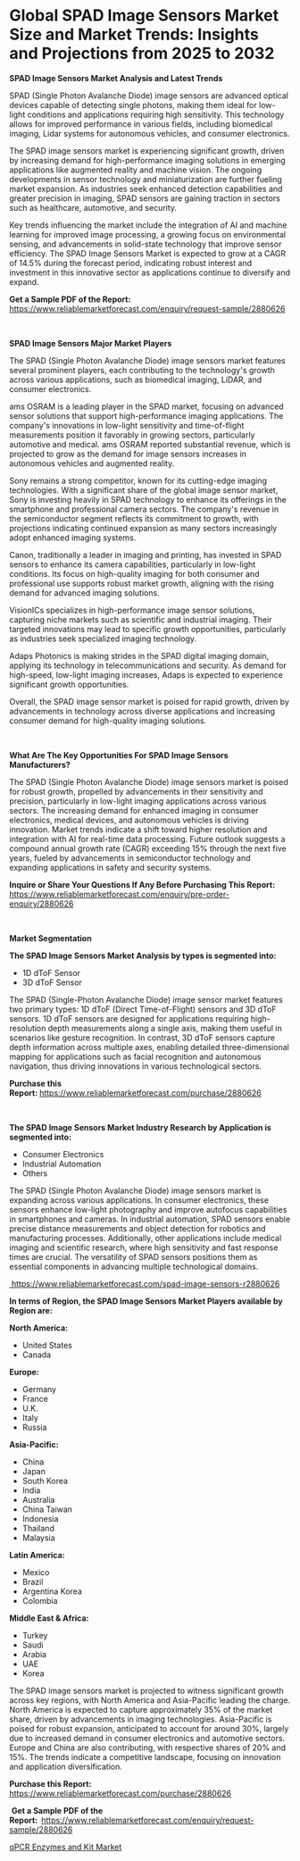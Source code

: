 <p><h1>Global SPAD Image Sensors Market Size and Market Trends: Insights and Projections from 2025 to 2032</h1></p><p><strong>SPAD Image Sensors Market Analysis and Latest Trends</strong></p>
<p><p>SPAD (Single Photon Avalanche Diode) image sensors are advanced optical devices capable of detecting single photons, making them ideal for low-light conditions and applications requiring high sensitivity. This technology allows for improved performance in various fields, including biomedical imaging, Lidar systems for autonomous vehicles, and consumer electronics.</p><p>The SPAD image sensors market is experiencing significant growth, driven by increasing demand for high-performance imaging solutions in emerging applications like augmented reality and machine vision. The ongoing developments in sensor technology and miniaturization are further fueling market expansion. As industries seek enhanced detection capabilities and greater precision in imaging, SPAD sensors are gaining traction in sectors such as healthcare, automotive, and security.</p><p>Key trends influencing the market include the integration of AI and machine learning for improved image processing, a growing focus on environmental sensing, and advancements in solid-state technology that improve sensor efficiency. The SPAD Image Sensors Market is expected to grow at a CAGR of 14.5% during the forecast period, indicating robust interest and investment in this innovative sector as applications continue to diversify and expand.</p></p>
<p><strong>Get a Sample PDF of the Report:&nbsp;</strong> <a href="https://www.reliablemarketforecast.com/enquiry/request-sample/2880626?utm_campaign=3352&utm_medium=2&utm_source=Github&utm_content=ia&utm_term=12032025&utm_id=spad-image-sensors">https://www.reliablemarketforecast.com/enquiry/request-sample/2880626</a></p>
<p>&nbsp;</p>
<p><strong>SPAD Image Sensors Major Market Players</strong></p>
<p><p>The SPAD (Single Photon Avalanche Diode) image sensors market features several prominent players, each contributing to the technology's growth across various applications, such as biomedical imaging, LiDAR, and consumer electronics.</p><p>ams OSRAM is a leading player in the SPAD market, focusing on advanced sensor solutions that support high-performance imaging applications. The company's innovations in low-light sensitivity and time-of-flight measurements position it favorably in growing sectors, particularly automotive and medical. ams OSRAM reported substantial revenue, which is projected to grow as the demand for image sensors increases in autonomous vehicles and augmented reality.</p><p>Sony remains a strong competitor, known for its cutting-edge imaging technologies. With a significant share of the global image sensor market, Sony is investing heavily in SPAD technology to enhance its offerings in the smartphone and professional camera sectors. The company's revenue in the semiconductor segment reflects its commitment to growth, with projections indicating continued expansion as many sectors increasingly adopt enhanced imaging systems.</p><p>Canon, traditionally a leader in imaging and printing, has invested in SPAD sensors to enhance its camera capabilities, particularly in low-light conditions. Its focus on high-quality imaging for both consumer and professional use supports robust market growth, aligning with the rising demand for advanced imaging solutions.</p><p>VisionICs specializes in high-performance image sensor solutions, capturing niche markets such as scientific and industrial imaging. Their targeted innovations may lead to specific growth opportunities, particularly as industries seek specialized imaging technology.</p><p>Adaps Photonics is making strides in the SPAD digital imaging domain, applying its technology in telecommunications and security. As demand for high-speed, low-light imaging increases, Adaps is expected to experience significant growth opportunities.</p><p>Overall, the SPAD image sensor market is poised for rapid growth, driven by advancements in technology across diverse applications and increasing consumer demand for high-quality imaging solutions.</p></p>
<p>&nbsp;</p>
<p><strong>What Are The Key Opportunities For SPAD Image Sensors Manufacturers?</strong></p>
<p><p>The SPAD (Single Photon Avalanche Diode) image sensors market is poised for robust growth, propelled by advancements in their sensitivity and precision, particularly in low-light imaging applications across various sectors. The increasing demand for enhanced imaging in consumer electronics, medical devices, and autonomous vehicles is driving innovation. Market trends indicate a shift toward higher resolution and integration with AI for real-time data processing. Future outlook suggests a compound annual growth rate (CAGR) exceeding 15% through the next five years, fueled by advancements in semiconductor technology and expanding applications in safety and security systems.</p></p>
<p><strong>Inquire or Share Your Questions If Any Before Purchasing This Report:</strong> <a href="https://www.reliablemarketforecast.com/enquiry/pre-order-enquiry/2880626?utm_campaign=3352&utm_medium=2&utm_source=Github&utm_content=ia&utm_term=12032025&utm_id=spad-image-sensors">https://www.reliablemarketforecast.com/enquiry/pre-order-enquiry/2880626</a></p>
<p>&nbsp;</p>
<p><strong>Market Segmentation</strong></p>
<p><strong>The SPAD Image Sensors Market Analysis by types is segmented into:</strong></p>
<p><ul><li>1D dToF Sensor</li><li>3D dToF Sensor</li></ul></p>
<p><p>The SPAD (Single-Photon Avalanche Diode) image sensor market features two primary types: 1D dToF (Direct Time-of-Flight) sensors and 3D dToF sensors. 1D dToF sensors are designed for applications requiring high-resolution depth measurements along a single axis, making them useful in scenarios like gesture recognition. In contrast, 3D dToF sensors capture depth information across multiple axes, enabling detailed three-dimensional mapping for applications such as facial recognition and autonomous navigation, thus driving innovations in various technological sectors.</p></p>
<p><strong>Purchase this Report:&nbsp;</strong><a href="https://www.reliablemarketforecast.com/purchase/2880626?utm_campaign=3352&utm_medium=2&utm_source=Github&utm_content=ia&utm_term=12032025&utm_id=spad-image-sensors">https://www.reliablemarketforecast.com/purchase/2880626</a></p>
<p>&nbsp;</p>
<p><strong>The SPAD Image Sensors Market Industry Research by Application is segmented into:</strong></p>
<p><ul><li>Consumer Electronics</li><li>Industrial Automation</li><li>Others</li></ul></p>
<p><p>The SPAD (Single Photon Avalanche Diode) image sensors market is expanding across various applications. In consumer electronics, these sensors enhance low-light photography and improve autofocus capabilities in smartphones and cameras. In industrial automation, SPAD sensors enable precise distance measurements and object detection for robotics and manufacturing processes. Additionally, other applications include medical imaging and scientific research, where high sensitivity and fast response times are crucial. The versatility of SPAD sensors positions them as essential components in advancing multiple technological domains.</p></p>
<p><a href="https://www.reliablemarketforecast.com/spad-image-sensors-r2880626?utm_campaign=3352&utm_medium=2&utm_source=Github&utm_content=ia&utm_term=12032025&utm_id=spad-image-sensors">&nbsp;https://www.reliablemarketforecast.com/spad-image-sensors-r2880626</a></p>
<p><strong>In terms of Region, the SPAD Image Sensors Market Players available by Region are:</strong></p>
<p>
    <p> <strong> North America: </strong>
        <ul>
            <li>United States</li>
            <li>Canada</li>
        </ul>
        </p> 
    <p> <strong> Europe: </strong>
        <ul>
            <li>Germany</li>
            <li>France</li>
            <li>U.K.</li>
            <li>Italy</li>
            <li>Russia</li>
        </ul>
        </p> 
    <p> <strong> Asia-Pacific: </strong>
        <ul>
            <li>China</li>
            <li>Japan</li>
            <li>South Korea</li>
            <li>India</li>
            <li>Australia</li>
            <li>China Taiwan</li>
            <li>Indonesia</li>
            <li>Thailand</li>
            <li>Malaysia</li>
        </ul>
        </p> 
    <p> <strong> Latin America: </strong>
        <ul>
            <li>Mexico</li>
            <li>Brazil</li>
            <li>Argentina Korea</li>
            <li>Colombia</li>
        </ul>
        </p> 
    <p> <strong> Middle East & Africa: </strong>
        <ul>
            <li>Turkey</li>
            <li>Saudi</li>
            <li>Arabia</li>
            <li>UAE</li>
            <li>Korea</li>
        </ul>
    </p>
    </p>
<p><p>The SPAD image sensors market is projected to witness significant growth across key regions, with North America and Asia-Pacific leading the charge. North America is expected to capture approximately 35% of the market share, driven by advancements in imaging technologies. Asia-Pacific is poised for robust expansion, anticipated to account for around 30%, largely due to increased demand in consumer electronics and automotive sectors. Europe and China are also contributing, with respective shares of 20% and 15%. The trends indicate a competitive landscape, focusing on innovation and application diversification.</p></p>
<p><strong>Purchase this Report: </strong><a href="https://www.reliablemarketforecast.com/purchase/2880626?utm_campaign=3352&utm_medium=2&utm_source=Github&utm_content=ia&utm_term=12032025&utm_id=spad-image-sensors">https://www.reliablemarketforecast.com/purchase/2880626</a></p>
<p>&nbsp;<strong>Get a Sample PDF of the Report:&nbsp;&nbsp;</strong><a href="https://www.reliablemarketforecast.com/enquiry/request-sample/2880626?utm_campaign=3352&utm_medium=2&utm_source=Github&utm_content=ia&utm_term=12032025&utm_id=spad-image-sensors">https://www.reliablemarketforecast.com/enquiry/request-sample/2880626</a></p>
<p><strong></strong></p>
<p><p><a href="https://github.com/salodipura00/Market-Research-Report-List-1/blob/main/qpcr-enzymes-and-kit-market.md?utm_campaign=3352&utm_medium=2&utm_source=Github&utm_content=ia&utm_term=12032025&utm_id=spad-image-sensors">qPCR Enzymes and Kit Market</a></p></p>